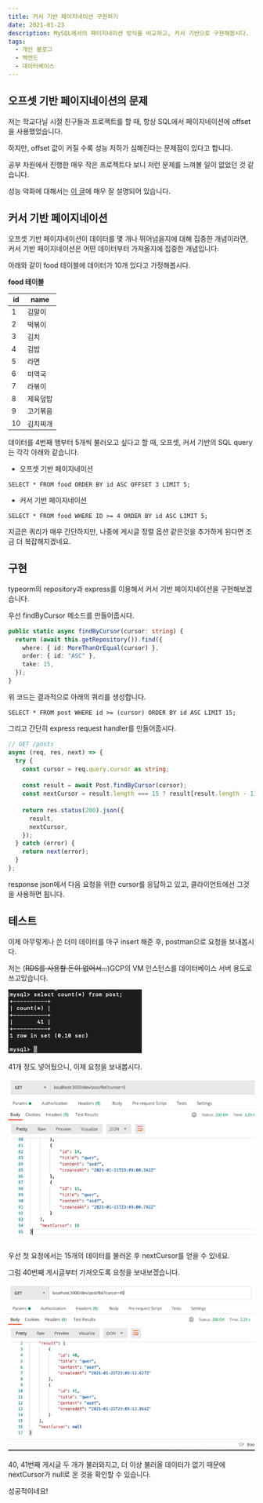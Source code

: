 ```yaml
---
title: 커서 기반 페이지네이션 구현하기
date: 2021-01-23
description: MySQL에서의 페이지네이션 방식을 비교하고, 커서 기반으로 구현해봅시다.
tags:
  - 개인 블로그
  - 백엔드
  - 데이터베이스
---
```


## 오프셋 기반 페이지네이션의 문제

저는 학교다닐 시절 친구들과 프로젝트를 할 때, 항상 SQL에서 페이지네이션에 offset을 사용했었습니다.

하지만, offset 값이 커질 수록 성능 저하가 심해진다는 문제점이 있다고 합니다.

공부 차원에서 진행한 매우 작은 프로젝트다 보니 저런 문제를 느껴볼 일이 없었던 것 같습니다.

성능 악화에 대해서는 [이 글](https://www.eversql.com/faster-pagination-in-mysql-why-order-by-with-limit-and-offset-is-slow/)에 매우 잘 설명되어 있습니다.

## 커서 기반 페이지네이션

오프셋 기반 페이지네이션이 데이터를 몇 개나 뛰어넘을지에 대해 집중한 개념이라면, 커서 기반 페이지네이션은 어떤 데이터부터 가져올지에 집중한 개념입니다.

아래와 같이 food 테이블에 데이터가 10개 있다고 가정해봅시다.

**food 테이블**

| id  | name     |
| --- | -------- |
| 1   | 김말이   |
| 2   | 떡볶이   |
| 3   | 김치     |
| 4   | 김밥     |
| 5   | 라면     |
| 6   | 미역국   |
| 7   | 라볶이   |
| 8   | 제육덮밥 |
| 9   | 고기볶음 |
| 10  | 김치찌개 |

데이터를 4번째 행부터 5개씩 불러오고 싶다고 할 때, 오프셋, 커서 기반의 SQL query는 각각 아래와 같습니다.

- 오프셋 기반 페이지네이션

```
SELECT * FROM food ORDER BY id ASC OFFSET 3 LIMIT 5;
```

- 커서 기반 페이지네이션

```
SELECT * FROM food WHERE ID >= 4 ORDER BY id ASC LIMIT 5;
```

지금은 쿼리가 매우 간단하지만, 나중에 게시글 정렬 옵션 같은것을 추가하게 된다면 조금 더 복잡해지겠네요.

## 구현

typeorm의 repository과 express를 이용해서 커서 기반 페이지네이션을 구현해보겠습니다.

우선 findByCursor 메소드를 만들어줍시다.

```typescript
public static async findByCursor(cursor: string) {
  return (await this.getRepository()).find({
    where: { id: MoreThanOrEqual(cursor) },
    order: { id: "ASC" },
    take: 15,
  });
}
```

위 코드는 결과적으로 아래의 쿼리를 생성합니다.

```
SELECT * FROM post WHERE id >= (cursor) ORDER BY id ASC LIMIT 15;
```

그리고 간단히 express request handler를 만들어줍시다.

```typescript
// GET /posts
async (req, res, next) => {
  try {
    const cursor = req.query.cursor as string;

    const result = await Post.findByCursor(cursor);
    const nextCursor = result.length === 15 ? result[result.length - 1].id + 1 : null;

    return res.status(200).json({
      result,
      nextCursor,
    });
  } catch (error) {
    return next(error);
  }
};
```

response json에서 다음 요청을 위한 cursor를 응답하고 있고, 클라이언트에선 그것을 사용하면 됩니다.

## 테스트

이제 아무렇게나 쓴 더미 데이터를 마구 insert 해준 후, postman으로 요청을 보내봅시다.

저는 (~~RDS를 사용할 돈이 없어서...~~)GCP의 VM 인스턴스를 데이터베이스 서버 용도로 쓰고있습니다.

![](./result-1.png)

41개 정도 넣어뒀으니, 이제 요청을 보내봅시다.

![](./result-2.png)

우선 첫 요청에서는 15개의 데이터를 불러온 후 nextCursor를 얻을 수 있네요.

그럼 40번째 게시글부터 가져오도록 요청을 보내보겠습니다.

![](./result-3.png)

40, 41번째 게시글 두 개가 불러와지고, 더 이상 불러올 데이터가 없기 때문에 nextCursor가 null로 온 것을 확인할 수 있습니다.

성공적이네요!
